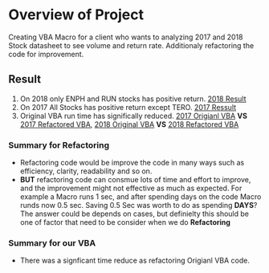 # Overview of Project
Creating VBA Macro for a client who wants to analyzing 2017 and 2018 Stock datasheet to see volume and return rate. Additionaly refactoring the code for improvement.

## Result
1. On 2018 only ENPH and RUN stocks has positive return. [2018 Result](https://github.com/jamesmoonusa/Challenge_2/blob/main/VBA_Challenge_2018.PNG)
2. On 2017 All Stocks has positive return except TERO. [2017 Ressult](https://github.com/jamesmoonusa/Challenge_2/blob/main/VBA_Challenge_2017.PNG)
3. Original VBA run time has significally reduced. [2017 Origianl VBA](https://github.com/jamesmoonusa/Challenge_2/blob/main/VBA_2017_Original.PNG) **VS** [2017 Refactored VBA](https://github.com/jamesmoonusa/Challenge_2/blob/main/VBA_Challenge_2017.PNG), [2018 Original VBA](https://github.com/jamesmoonusa/Challenge_2/blob/main/VBA_2018_Original.PNG) **VS** [2018 Refactored VBA](https://github.com/jamesmoonusa/Challenge_2/blob/main/VBA_Challenge_2018.PNG)
### Summary for Refactoring
- Refactoring code would be improve the code in many ways such as efficiency, clarity, readability and so on. 
- **BUT** refactoring code can consmue lots of time and effort to improve, and the improvement might not effective as much as expected. For example a Macro runs 1 sec, and after spending days on the code Macro runds now 0.5 sec. Saving 0.5 Sec was worth to do as spending **DAYS**? The answer could be depends on cases, but definielty this should be one of factor that need to be consider when we do **Refactoring**

### Summary for our VBA
- There was a signficant time reduce as refactoring Origianl VBA code. 
